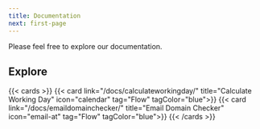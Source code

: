```yaml
---
title: Documentation
next: first-page
---
```


Please feel free to explore our documentation. 


## Explore

{{< cards >}}
  {{< card link="/docs/calculateworkingday/" title="Calculate Working Day" icon="calendar" tag="Flow"  tagColor="blue">}}
  {{< card link="/docs/emaildomainchecker/" title="Email Domain Checker" icon="email-at" tag="Flow" tagColor="blue">}}
{{< /cards >}}
